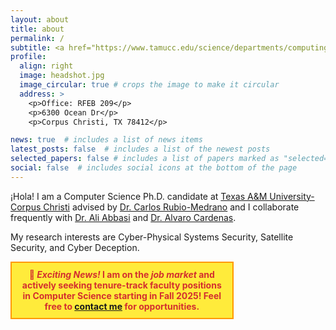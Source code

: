 ```yaml
---
layout: about
title: about
permalink: /
subtitle: <a href="https://www.tamucc.edu/science/departments/computing-sciences/index.php" target="blank">Department of Computer Science</a>.
profile:
  align: right
  image: headshot.jpg
  image_circular: true # crops the image to make it circular
  address: >
    <p>Office: RFEB 209</p>
    <p>6300 Ocean Dr</p>
    <p>Corpus Christi, TX 78412</p>

news: true  # includes a list of news items
latest_posts: false  # includes a list of the newest posts
selected_papers: false # includes a list of papers marked as "selected={true}"
social: false  # includes social icons at the bottom of the page
---
```


¡Hola! I am a Computer Science Ph.D. candidate at <a href="https://tamucc.edu/" target="blank">Texas A&M University-Corpus Christi</a> advised by <a href="https://carlosrubiomedrano.com/" target="blank">Dr. Carlos Rubio-Medrano</a> and I collaborate frequently with <a href="https://cispa.de/en/people/c02alab" target="blank">Dr. Ali Abbasi</a> and <a href="https://users.soe.ucsc.edu/~alacarde/" target="blank">Dr. Alvaro Cardenas</a>.

My research interests are Cyber-Physical Systems Security, Satellite Security, and Cyber Deception.

<div style="background-color: #ffeb3b; border: 2px solid #ff9800; padding: 10px; font-weight: bold; text-align: center; color: #d32f2f; margin-bottom: 20px; width: 66%;">
    🚀  <i>Exciting News! </i> I am on the  <i>job market </i> and actively seeking tenure-track faculty positions in Computer Science starting in Fall 2025! Feel free to <a href="mailto:elopezmorales@islander.tamucc.edu">contact me</a> for opportunities.
</div>